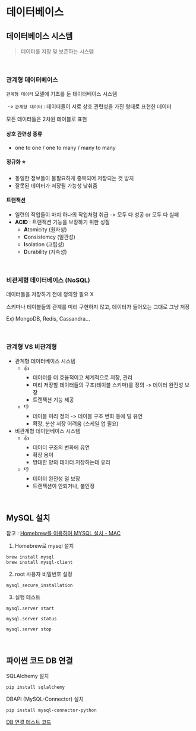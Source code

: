 # 데이터베이스
## 데이터베이스 시스템

> 데이터를 저장 및 보존하는 시스템

<br>

### 관계형 데이터베이스

`관계형 데이터` 모델에 기초를 둔 데이터베이스 시스템

​	-> `관계형 데이터` : 데이터들이 서로 상호 관련성을 가진 형태로 표현한 데이터

모든 데이터들은 2차원 테이블로 표현

#### 상호 관련성 종류

* one to one / one to many / many to many

#### 정규화 ⭐️

* 동일한 정보들이 불필요하게 중복되어 저장되는 것 방지
* 잘못된 데이터가 저장될 가능성 낮춰줌

#### 트랜잭션

* 일련의 작업들이 마치 하나의 작업처럼 취급 -> 모두 다 성공 or 모두 다 실패
* **ACID** : 트랜잭션 기능을 보장하기 위한 성질
  * **A**tomicity (원자성)
  * **C**onsistemcy (일관성)
  * **I**solation (고립성)
  * **D**urability (지속성)

<br>

### 비관계형 데이터베이스 (NoSQL)

데이터들을 저장하기 전에 정의할 필요 X

스키마나 테이블들의 관계를 미리 구현하지 않고, 데이터가 들어오는 그대로 그냥 저장

Ex) MongoDB, Redis, Cassandra...

<br>

### 관계형 VS 비관계형

* 관계형 데이터베이스 시스템
  * 👍
    * 데이터를 더 효율적이고 체계적으로 저장, 관리
    * 미리 저장할 데이터들의 구조(테이블 스키마)를 정의 -> 데이터 완전성 보장
    * 트랜젝션 기능 제공
  * 👎
    * 테이블 미리 정의 -> 테이블 구조 변화 등에 덜 유연
    * 확장, 분산 저장 어려움 (스케일 업 필요)
* 비관계형 데이턴베이스 시스템
  * 👍
    * 데이터 구조의 변화에 유연
    * 확장 용이
    * 방대한 양의 데이터 저장하는데 유리
  * 👎
    * 데이터 완전성 덜 보장
    * 트랜잭션이 안되거나, 불안정

<br>

## MySQL 설치

참고 : [Homebrew를 이용하여 MYSQL 설치 - MAC](https://devyurim.github.io/data%20base/mysql/2018/08/13/mysql-1.html)

1. Homebrew로 mysql 설치

```
brew install mysql
brew install mysql-client
```

2. root 사용자 비밀번호 설정

```
mysql_secure_installation
```

3. 실행 테스트

```
mysql.server start

mysql.server status

mysql.server stop
```

<br>

## 파이썬 코드 DB 연결

SQLAlchemy 설치

```
pip install sqlalchemy
```

DBAPI (MySQL-Connector) 설치

```
pip install mysql-connector-python
```



[DB 연결 테스트 코드](https://github.com/s2zan/miniter/blob/master/dbtest.py)


